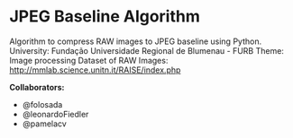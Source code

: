 ﻿
# JPEG Baseline Algorithm
Algorithm to compress RAW images to JPEG baseline using Python.
University: Fundação Universidade Regional de Blumenau - FURB
Theme: Image processing
Dataset of RAW Images: http://mmlab.science.unitn.it/RAISE/index.php

**Collaborators:** 

 - @folosada
 - @leonardoFiedler
 - @pamelacv
